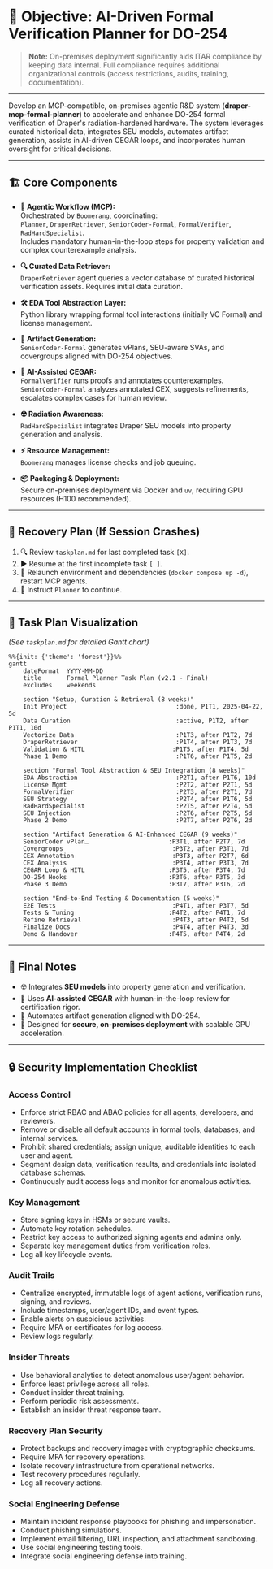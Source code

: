 # 🎯 Objective: AI-Driven Formal Verification Planner for DO-254

> **Note:** On-premises deployment significantly aids ITAR compliance by keeping data internal. Full compliance requires additional organizational controls (access restrictions, audits, training, documentation).

---

Develop an MCP-compatible, on-premises agentic R&D system (**draper-mcp-formal-planner**) to accelerate and enhance DO-254 formal verification of Draper's radiation-hardened hardware. The system leverages curated historical data, integrates SEU models, automates artifact generation, assists in AI-driven CEGAR loops, and incorporates human oversight for critical decisions.

---

## 🏗️ Core Components

- **🤖 Agentic Workflow (MCP):**  
  Orchestrated by `Boomerang`, coordinating:  
  `Planner`, `DraperRetriever`, `SeniorCoder-Formal`, `FormalVerifier`, `RadHardSpecialist`.  
  Includes mandatory human-in-the-loop steps for property validation and complex counterexample analysis.

- **🔍 Curated Data Retriever:**  
  `DraperRetriever` agent queries a vector database of curated historical verification assets. Requires initial data curation.

- **🛠️ EDA Tool Abstraction Layer:**  
  Python library wrapping formal tool interactions (initially VC Formal) and license management.

- **📄 Artifact Generation:**  
  `SeniorCoder-Formal` generates vPlans, SEU-aware SVAs, and covergroups aligned with DO-254 objectives.

- **🔄 AI-Assisted CEGAR:**  
  `FormalVerifier` runs proofs and annotates counterexamples.  
  `SeniorCoder-Formal` analyzes annotated CEX, suggests refinements, escalates complex cases for human review.

- **☢️ Radiation Awareness:**  
  `RadHardSpecialist` integrates Draper SEU models into property generation and analysis.

- **⚡ Resource Management:**  
  `Boomerang` manages license checks and job queuing.

- **📦 Packaging & Deployment:**  
  Secure on-premises deployment via Docker and `uv`, requiring GPU resources (H100 recommended).

---

## 🔄 Recovery Plan (If Session Crashes)

1. 🔍 Review `taskplan.md` for last completed task `[X]`.
2. ▶️ Resume at the first incomplete task `[ ]`.
3. 🚀 Relaunch environment and dependencies (`docker compose up -d`), restart MCP agents.
4. 📝 Instruct `Planner` to continue.

---

## 📅 Task Plan Visualization

*(See `taskplan.md` for detailed Gantt chart)*

```mermaid
%%{init: {'theme': 'forest'}}%%
gantt
    dateFormat  YYYY-MM-DD
    title       Formal Planner Task Plan (v2.1 - Final)
    excludes    weekends

    section "Setup, Curation & Retrieval (8 weeks)"
    Init Project                              :done, P1T1, 2025-04-22, 5d
    Data Curation                             :active, P1T2, after P1T1, 10d
    Vectorize Data                            :P1T3, after P1T2, 7d
    DraperRetriever                           :P1T4, after P1T3, 7d
    Validation & HITL                        :P1T5, after P1T4, 5d
    Phase 1 Demo                              :P1T6, after P1T5, 2d

    section "Formal Tool Abstraction & SEU Integration (8 weeks)"
    EDA Abstraction                           :P2T1, after P1T6, 10d
    License Mgmt                              :P2T2, after P2T1, 5d
    FormalVerifier                            :P2T3, after P2T1, 7d
    SEU Strategy                              :P2T4, after P1T6, 5d
    RadHardSpecialist                         :P2T5, after P2T4, 5d
    SEU Injection                             :P2T6, after P2T5, 5d
    Phase 2 Demo                              :P2T7, after P2T6, 2d

    section "Artifact Generation & AI-Enhanced CEGAR (9 weeks)"
    SeniorCoder vPlan…                      :P3T1, after P2T7, 7d
    Covergroups                              :P3T2, after P3T1, 7d
    CEX Annotation                           :P3T3, after P2T7, 6d
    CEX Analysis                             :P3T4, after P3T3, 7d
    CEGAR Loop & HITL                       :P3T5, after P3T4, 7d
    DO-254 Hooks                            :P3T6, after P3T5, 3d
    Phase 3 Demo                            :P3T7, after P3T6, 2d

    section "End-to-End Testing & Documentation (5 weeks)"
    E2E Tests                                :P4T1, after P3T7, 5d
    Tests & Tuning                          :P4T2, after P4T1, 7d
    Refine Retrieval                         :P4T3, after P4T2, 5d
    Finalize Docs                            :P4T4, after P4T3, 3d
    Demo & Handover                         :P4T5, after P4T4, 2d
```

---

## 📝 Final Notes

- ☢️ Integrates **SEU models** into property generation and verification.
- 🔄 Uses **AI-assisted CEGAR** with human-in-the-loop review for certification rigor.
- 📄 Automates artifact generation aligned with DO-254.
- 🏢 Designed for **secure, on-premises deployment** with scalable GPU acceleration.

---

## 🔒 Security Implementation Checklist

### Access Control
- Enforce strict RBAC and ABAC policies for all agents, developers, and reviewers.
- Remove or disable all default accounts in formal tools, databases, and internal services.
- Prohibit shared credentials; assign unique, auditable identities to each user and agent.
- Segment design data, verification results, and credentials into isolated database schemas.
- Continuously audit access logs and monitor for anomalous activities.

### Key Management
- Store signing keys in HSMs or secure vaults.
- Automate key rotation schedules.
- Restrict key access to authorized signing agents and admins only.
- Separate key management duties from verification roles.
- Log all key lifecycle events.

### Audit Trails
- Centralize encrypted, immutable logs of agent actions, verification runs, signing, and reviews.
- Include timestamps, user/agent IDs, and event types.
- Enable alerts on suspicious activities.
- Require MFA or certificates for log access.
- Review logs regularly.

### Insider Threats
- Use behavioral analytics to detect anomalous user/agent behavior.
- Enforce least privilege across all roles.
- Conduct insider threat training.
- Perform periodic risk assessments.
- Establish an insider threat response team.

### Recovery Plan Security
- Protect backups and recovery images with cryptographic checksums.
- Require MFA for recovery operations.
- Isolate recovery infrastructure from operational networks.
- Test recovery procedures regularly.
- Log all recovery actions.

### Social Engineering Defense
- Maintain incident response playbooks for phishing and impersonation.
- Conduct phishing simulations.
- Implement email filtering, URL inspection, and attachment sandboxing.
- Use social engineering testing tools.
- Integrate social engineering defense into training.

